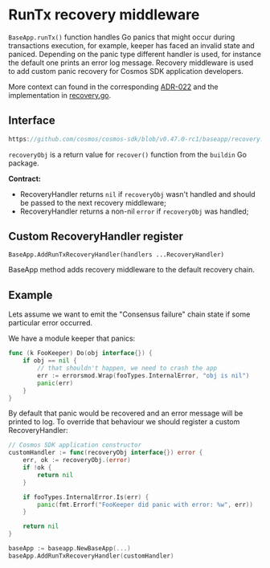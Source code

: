

# RunTx recovery middleware

`BaseApp.runTx()` function handles Go panics that might occur during transactions execution, for example, keeper has faced an invalid state and paniced.
Depending on the panic type different handler is used, for instance the default one prints an error log message.
Recovery middleware is used to add custom panic recovery for Cosmos SDK application developers.

More context can found in the corresponding [ADR-022](../../integrate/architecture/adr-022-custom-panic-handling.md) and the implementation in [recovery.go](https://github.com/cosmos/cosmos-sdk/blob/v0.47.0-rc1/baseapp/recovery.go).

## Interface

```go reference
https://github.com/cosmos/cosmos-sdk/blob/v0.47.0-rc1/baseapp/recovery.go#L11-L14
```

`recoveryObj` is a return value for `recover()` function from the `buildin` Go package.

**Contract:**

* RecoveryHandler returns `nil` if `recoveryObj` wasn't handled and should be passed to the next recovery middleware;
* RecoveryHandler returns a non-nil `error` if `recoveryObj` was handled;

## Custom RecoveryHandler register

`BaseApp.AddRunTxRecoveryHandler(handlers ...RecoveryHandler)`

BaseApp method adds recovery middleware to the default recovery chain.

## Example

Lets assume we want to emit the "Consensus failure" chain state if some particular error occurred.

We have a module keeper that panics:

```go
func (k FooKeeper) Do(obj interface{}) {
    if obj == nil {
        // that shouldn't happen, we need to crash the app
        err := errorsmod.Wrap(fooTypes.InternalError, "obj is nil")
        panic(err)
    }
}
```

By default that panic would be recovered and an error message will be printed to log. To override that behaviour we should register a custom RecoveryHandler:

```go
// Cosmos SDK application constructor
customHandler := func(recoveryObj interface{}) error {
    err, ok := recoveryObj.(error)
    if !ok {
        return nil
    }

    if fooTypes.InternalError.Is(err) {
        panic(fmt.Errorf("FooKeeper did panic with error: %w", err))
    }

    return nil
}

baseApp := baseapp.NewBaseApp(...)
baseApp.AddRunTxRecoveryHandler(customHandler)
```
